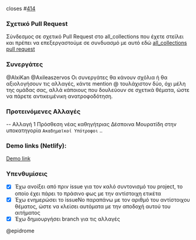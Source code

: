 closes #[414](https://github.com/ioniodi/sitegr/issues/414)

### Σχετικό Pull Request
Σύνδεσμος σε σχετικό Pull Request στο all_collections που έχετε στείλει και πρέπει να επεξεργαστούμε σε συνδυασμό με αυτό εδώ
[all_collections  pull request](https://github.com/ioniodi/all_collections/pull/70)
### Συνεργάτες
@AlxiKan @Axileaszervos
Οι συνεργάτες θα κάνουν σχόλια ή θα αξιολογήσουν τις αλλαγές, κάντε mention @ τουλάχιστον δύο, όχι μέλη της ομάδας σας, αλλά κάποιους που δουλεύουν σε σχετικά θέματα, ώστε να πάρετε αντικειμένικη ανατροφοδότηση.

### Προτεινόμενες Αλλαγές
-- Αλλαγή 1
Πρόσθεση νέας καθηγήτριας Δέσποινα Μουρατίδη στην υποκατηγορία `Ακαδημαϊκοί Υπότροφοι`
..

### Demo links (Netlify):
[Demo link](https://nkanagno-sitegr.netlify.app/)

### Υπενθυμίσεις
- [x] Έχω ανοίξει από πριν issue για τον καλό συντονισμό του project, το οποίο έχει πάρει το πράσινο φως με την αντίστοιχη ετικέτα
- [x] Έχω ενημερώσει το issueNo παραπάνω με τον αριθμό του αντίστοιχου θέματος, ώστε να κλείσει αυτόματα με την αποδοχή αυτού του αιτήματος
- [x] Έχω δημιουργήσει branch για τις αλλαγές

@epidrome 
